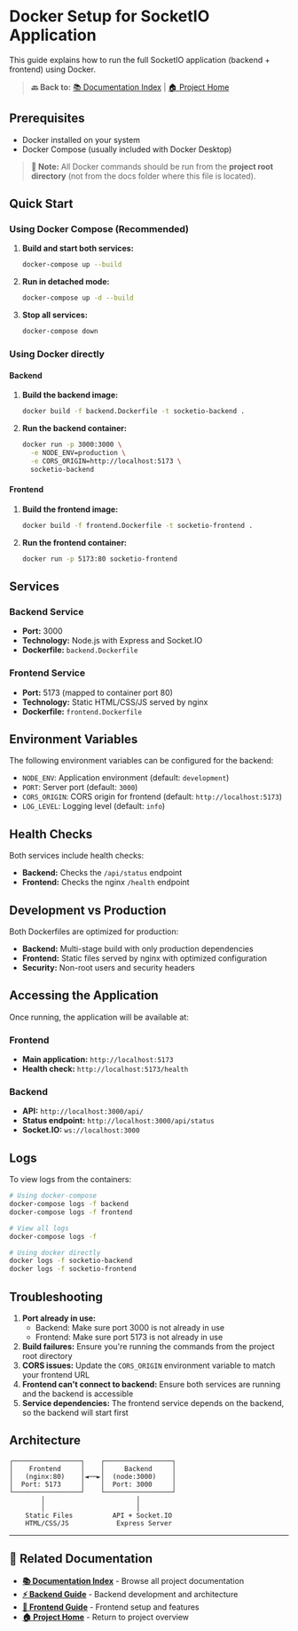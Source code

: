 # Docker Setup for SocketIO Application

This guide explains how to run the full SocketIO application (backend + frontend) using Docker.

> **🔙 Back to:** [📚 Documentation Index](./README.md) | [🏠 Project Home](../README.md)

## Prerequisites

- Docker installed on your system
- Docker Compose (usually included with Docker Desktop)

> **📁 Note:** All Docker commands should be run from the **project root directory** (not from the docs folder where this file is located).

## Quick Start

### Using Docker Compose (Recommended)

1. **Build and start both services:**

   ```bash
   docker-compose up --build
   ```

2. **Run in detached mode:**

   ```bash
   docker-compose up -d --build
   ```

3. **Stop all services:**
   ```bash
   docker-compose down
   ```

### Using Docker directly

#### Backend

1. **Build the backend image:**

   ```bash
   docker build -f backend.Dockerfile -t socketio-backend .
   ```

2. **Run the backend container:**
   ```bash
   docker run -p 3000:3000 \
     -e NODE_ENV=production \
     -e CORS_ORIGIN=http://localhost:5173 \
     socketio-backend
   ```

#### Frontend

1. **Build the frontend image:**

   ```bash
   docker build -f frontend.Dockerfile -t socketio-frontend .
   ```

2. **Run the frontend container:**
   ```bash
   docker run -p 5173:80 socketio-frontend
   ```

## Services

### Backend Service

- **Port:** 3000
- **Technology:** Node.js with Express and Socket.IO
- **Dockerfile:** `backend.Dockerfile`

### Frontend Service

- **Port:** 5173 (mapped to container port 80)
- **Technology:** Static HTML/CSS/JS served by nginx
- **Dockerfile:** `frontend.Dockerfile`

## Environment Variables

The following environment variables can be configured for the backend:

- `NODE_ENV`: Application environment (default: `development`)
- `PORT`: Server port (default: `3000`)
- `CORS_ORIGIN`: CORS origin for frontend (default: `http://localhost:5173`)
- `LOG_LEVEL`: Logging level (default: `info`)

## Health Checks

Both services include health checks:

- **Backend:** Checks the `/api/status` endpoint
- **Frontend:** Checks the nginx `/health` endpoint

## Development vs Production

Both Dockerfiles are optimized for production:

- **Backend:** Multi-stage build with only production dependencies
- **Frontend:** Static files served by nginx with optimized configuration
- **Security:** Non-root users and security headers

## Accessing the Application

Once running, the application will be available at:

### Frontend

- **Main application:** `http://localhost:5173`
- **Health check:** `http://localhost:5173/health`

### Backend

- **API:** `http://localhost:3000/api/`
- **Status endpoint:** `http://localhost:3000/api/status`
- **Socket.IO:** `ws://localhost:3000`

## Logs

To view logs from the containers:

```bash
# Using docker-compose
docker-compose logs -f backend
docker-compose logs -f frontend

# View all logs
docker-compose logs -f

# Using docker directly
docker logs -f socketio-backend
docker logs -f socketio-frontend
```

## Troubleshooting

1. **Port already in use:**
   - Backend: Make sure port 3000 is not already in use
   - Frontend: Make sure port 5173 is not already in use
2. **Build failures:** Ensure you're running the commands from the project root directory
3. **CORS issues:** Update the `CORS_ORIGIN` environment variable to match your frontend URL
4. **Frontend can't connect to backend:** Ensure both services are running and the backend is accessible
5. **Service dependencies:** The frontend service depends on the backend, so the backend will start first

## Architecture

```
┌─────────────────┐    ┌─────────────────┐
│    Frontend     │    │     Backend     │
│   (nginx:80)    │◄──►│  (node:3000)    │
│  Port: 5173     │    │  Port: 3000     │
└─────────────────┘    └─────────────────┘
        │                       │
        │                       │
    Static Files          API + Socket.IO
    HTML/CSS/JS            Express Server
```

---

## 🔗 Related Documentation

- **[📚 Documentation Index](./README.md)** - Browse all project documentation
- **[⚡ Backend Guide](./backend/README.md)** - Backend development and architecture
- **[🎨 Frontend Guide](./frontend/README.md)** - Frontend setup and features
- **[🏠 Project Home](../README.md)** - Return to project overview

